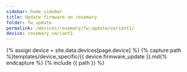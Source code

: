 ```yaml
---
sidebar: home_sidebar
title: Update firmware on rosemary
folder: fw_update
permalink: /devices/rosemary/fw_update/variant1/
device: rosemary_variant1
---
```

{% assign device = site.data.devices[page.device] %}
{% capture path %}templates/device_specific/{{ device.firmware_update }}.md{% endcapture %}
{% include {{ path }} %}
